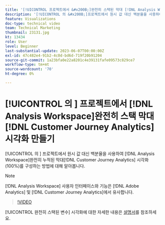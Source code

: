 ```yaml
---
title: '[!UICONTROL 프로젝트에서 &#x200B;]완전히 스택된 막대 [!DNL Analysis Workspace]  시각화 만들기'
description: '[!UICONTROL 의 &#x200B;]프로젝트에서 원시 값 대신 백분율을 사용하여  [!DNL Analysis Workspace] 완전히 누적된 막대 [!DNL Customer Journey Analytics] 시각화를 구성하는 방법에 대해 알아봅니다.'
feature: Visualizations
doc-type: technical video
team: Technical Marketing
thumbnail: 23131.jpg
kt: 13434
role: User
level: Beginner
last-substantial-update: 2023-06-07T00:00:00Z
exl-id: 47c482e4-91b2-4c0d-bd6d-719f20b91204
source-git-commit: 1a23bfa0e22a8201c4e39131fafe09573c829ce7
workflow-type: tm+mt
source-wordcount: '70'
ht-degree: 0%

---
```


# [!UICONTROL 의 &#x200B;] 프로젝트에서 [!DNL Analysis Workspace]완전히 스택 막대[!DNL Customer Journey Analytics] 시각화 만들기

[!UICONTROL 의 &#x200B;] 프로젝트에서 원시 값 대신 백분율을 사용하여 [!DNL Analysis Workspace]완전히 누적된 막대[!DNL Customer Journey Analytics] 시각화(100%)를 구성하는 방법에 대해 알아봅니다.

>[!NOTE]
>
>[!DNL Analysis Workspace] 사용자 인터페이스와 기능은 [!DNL Adobe Analytics] 및 [!DNL Customer Journey Analytics]에서 유사합니다.

>[!VIDEO](https://video.tv.adobe.com/v/23131/?quality=12&learn=on)

[!UICONTROL 완전히 스택된 변수] 시각화에 대한 자세한 내용은 [설명서](https://experienceleague.adobe.com/docs/analytics-platform/using/cja-workspace/visualizations/bar.html?lang=ko)를 참조하세요.
